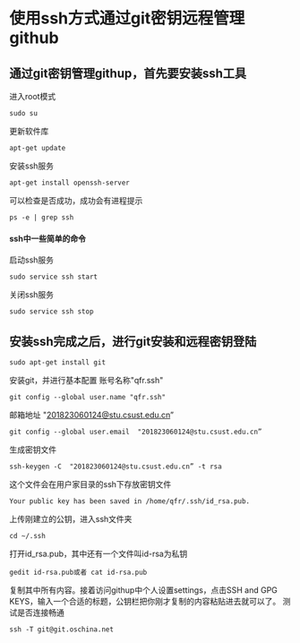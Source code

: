﻿# 使用ssh方式通过git密钥远程管理github
## 通过git密钥管理githup，首先要安装ssh工具
进入root模式
```
sudo su
```
更新软件库
```
apt-get update
```
安装ssh服务
```
apt-get install openssh-server
```
可以检查是否成功，成功会有进程提示
```
ps -e | grep ssh
```
#### ssh中一些简单的命令
启动ssh服务
```
sudo service ssh start
```
关闭ssh服务
```
sudo service ssh stop
```

## 安装ssh完成之后，进行git安装和远程密钥登陆
```
sudo apt-get install git
```
安装git，并进行基本配置
账号名称"qfr.ssh" 
```
git config --global user.name "qfr.ssh" 
```
邮箱地址 "201823060124@stu.csust.edu.cn”
```
git config --global user.email  "201823060124@stu.csust.edu.cn”
```
生成密钥文件
```
ssh-keygen -C  "201823060124@stu.csust.edu.cn” -t rsa
```
这个文件会在用户家目录的ssh下存放密钥文件
```
Your public key has been saved in /home/qfr/.ssh/id_rsa.pub.
```
上传刚建立的公钥，进入ssh文件夹
```
cd ~/.ssh
```
 打开id_rsa.pub，其中还有一个文件叫id-rsa为私钥
```
gedit id-rsa.pub或者 cat id-rsa.pub
```
复制其中所有内容。接着访问githup中个人设置settings，点击SSH and GPG KEYS，输入一个合适的标题，公钥栏把你刚才复制的内容粘贴进去就可以了。
测试是否连接畅通
```
ssh -T git@git.oschina.net
```
